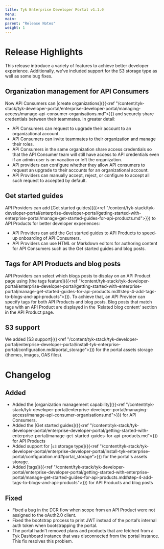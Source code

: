 ```yaml
---
title: Tyk Enterprise Developer Portal v1.1.0
menu:
main:
parent: "Release Notes"
weight: 1
---
```


# Release Highlights
This release introduce a variety of features to achieve better developer experience. Additionally, we've included support for the S3 storage type as well as some bug fixes.

## Organization management for API Consumers
Now API Consumers can [create organizations]({{<ref "/content/tyk-stack/tyk-developer-portal/enterprise-developer-portal/managing-access/manage-api-consumer-organisations.md">}}) and securely share credentials between their teammates. In greater detail:
- API Consumers can request to upgrade their account to an organizational account.
- API Consumers can invite teammates to their organization and manage their roles.
- API Consumers in the same organization share access credentials so that the API Consumer team will still have access to API credentials even if an admin user is on vacation or left the organization.
- API providers can configure whether they allow API consumers to request an upgrade to their accounts for an organizational account. 
- API Providers can manually accept, reject, or configure to accept all such request to accepted by default.
 
## Get started guides
API Providers can add [Get started guides]({{<ref "/content/tyk-stack/tyk-developer-portal/enterprise-developer-portal/getting-started-with-enterprise-portal/manage-get-started-guides-for-api-products.md">}}) to API Products for better developer experiences:
- API Providers can add the Get started guides to API Products to speed-up onboarding of API Consumers.
- API Providers can use HTML or Markdown editors for authoring content for API Consumers such as the Get started guides and blog posts.

## Tags for API Products and blog posts
API Providers can select which blogs posts to display on an API Product page using [the tags feature]({{<ref "/content/tyk-stack/tyk-developer-portal/enterprise-developer-portal/getting-started-with-enterprise-portal/manage-get-started-guides-for-api-products.md#step-4-add-tags-to-blogs-and-api-products">}}). To achieve that, an API Provider can specify tags for both API Products and blog posts. Blog posts that match tags with an API Product are displayed in the 'Related blog content' section in the API Product page.

## S3 support
We added [S3 support]({{<ref "/content/tyk-stack/tyk-developer-portal/enterprise-developer-portal/install-tyk-enterprise-portal/configuration.md#portal_storage">}}) for the portal assets storage (themes, images, OAS files).

# Changelog
## Added
- Added the [organization management capability]({{<ref "/content/tyk-stack/tyk-developer-portal/enterprise-developer-portal/managing-access/manage-api-consumer-organisations.md">}}) for API Consumers.
- Added the [Get started guides]({{<ref "/content/tyk-stack/tyk-developer-portal/enterprise-developer-portal/getting-started-with-enterprise-portal/manage-get-started-guides-for-api-products.md">}}) for API Products
- Added support for [`s3` storage type]({{<ref "/content/tyk-stack/tyk-developer-portal/enterprise-developer-portal/install-tyk-enterprise-portal/configuration.md#portal_storage">}}) for the portal's assets storage.
- Added [tags]({{<ref "/content/tyk-stack/tyk-developer-portal/enterprise-developer-portal/getting-started-with-enterprise-portal/manage-get-started-guides-for-api-products.md#step-4-add-tags-to-blogs-and-api-products">}}) for API Products and blog posts


## Fixed
- Fixed a bug in the DCR flow when scope from an API Product were not assigned to the oAuth2.0 client.
- Fixed the bootstrap process to print JWT instead of the portal’s internal auth token when bootstrapping the portal.
- The portal hadn't removed plans and products that are fetched from a Tyk Dashboard instance that was disconnected from the portal instance. This fix resolves this problem.